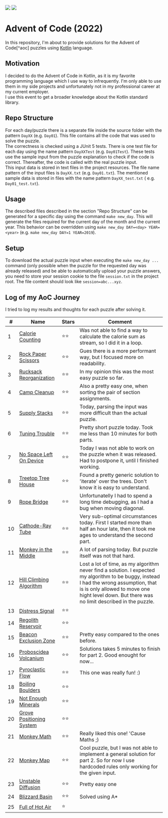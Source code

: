 ![](https://img.shields.io/static/v1?label=%F0%9F%93%85%20Completed%20Days&message=24&color=blue&style=flat-square)
![](https://img.shields.io/static/v1?label=%E2%AD%90%20Gained%20Stars&message=49&color=yellow&style=flat-square)

# Advent of Code (2022)

In this repository, I'm about to provide solutions for the Advent of Code[^aoc] puzzles using [Kotlin][kotlin] language.

## Motivation

I decided to do the Advent of Code in Kotlin, as it is my favorite programming language which I use way to infrequently.
I'm only
able to use them in my side projects and unfortunately not in my professional career at my current employer.  
I use this event to get a broader knowledge about the Kotlin standard library.

## Repo Structure

For each day/puzzle there is a separate file inside the source folder with the pattern `DayXX` (e.g. `Day01`). This file
contains
all the code that was used to solve the puzzle.  
The correctness is checked using a JUnit 5 tests. There is one test file for each day using the name
pattern `DayXXTest` (e.g.
`Day01Test`). These tests use the sample input from the puzzle explanation to check if the code is correct. Thereafter,
the
code is called with the real puzzle input.  
This input data is stored in text files in the project resources. The file name pattern of the input files
is `DayXX.txt`
(e.g. `Day01.txt`). The mentioned sample data is stored in files with the name pattern `DayXX_test.txt` (
e.g. `Day01_test.txt`).

## Usage

The described files described in the section "Repo Structure" can be generated for a specific day using the
command `make new_day`. This will generate the files required for the current day of the month and the current year.
This behavior can be overridden using `make new_day DAY=<day> YEAR=<year>` (e.g. `make new_day DAY=1 YEAR=2019`).

## Setup

To download the actual puzzle input when executing the `make new_day ...` command (only possible when the puzzle for
the requested day was already released) and be able to automatically upload your puzzle answers, you need to store your
session cookie to the file `session.txt` in the project root.
The file content should look like `session=abc...xyz`.

## Log of my AoC Journey

I tried to log my results and thoughts for each puzzle after solving it.

| #   | Name                           | Stars | Comment                                                                                                                                                                                                                                   |
| --- |--------------------------------|-------|-------------------------------------------------------------------------------------------------------------------------------------------------------------------------------------------------------------------------------------------|
| 1   | [Calorie Counting][1]          | ⭐⭐    | Was not able to find a way to calculate the calorie sum as stream, so I did it in a loop.                                                                                                                                                 |
| 2   | [Rock Paper Scissors][2]       | ⭐⭐    | Gues there is a more performant way, but I focused more on readability.                                                                                                                                                                   |
| 3   | [Rucksack Reorganization][3]   | ⭐⭐    | In my opinion this was the most easy puzzle so far.                                                                                                                                                                                       |
| 4   | [Camp Cleanup][4]              | ⭐⭐    | Also a pretty easy one, when sorting the pair of section assignments.                                                                                                                                                                     |
| 5   | [Supply Stacks][5]             | ⭐⭐    | Today, parsing the input was more difficult than the actual puzzle.                                                                                                                                                                       |
| 6   | [Tuning Trouble][6]            | ⭐⭐    | Pretty short puzzle today. Took me less than 10 minutes for both parts.                                                                                                                                                                   |
| 7   | [No Space Left On Device][7]   | ⭐⭐    | Today I was not able to work on the puzzle when it was released. Had to postpone it, until I finished working.                                                                                                                            |
| 8   | [Treetop Tree House][8]        | ⭐⭐    | Found a pretty generic solution to 'iterate' over the trees. Don't know it is easy to understand.                                                                                                                                         |
| 9   | [Rope Bridge][9]               | ⭐⭐    | Unfortunatelly I had to spend a long time debugging, as I had a bug when moving diagonal.                                                                                                                                                 |
| 10  | [Cathode-Ray Tube][10]         | ⭐⭐    | Very sub-optimal circumstances today. First I started more than half an hour late, then it took me ages to understand the second part.                                                                                                    |
| 11  | [Monkey in the Middle][11]     | ⭐⭐    | A lot of parsing today. But puzzle itself was not that hard.                                                                                                                                                                              |
| 12  | [Hill Climbing Algorithm][12]  | ⭐⭐    | Lost a lot of time, as my algorithm never find a solution. I expected my algorithm to be buggy, instead I had the wrong assumption, that is is only allowed to move one hight level down. But there was no limit described in the puzzle. |
| 13  | [Distress Signal][13]          | ⭐⭐    |                                                                                                                                                                                                                                           |
| 14  | [Regolith Reservoir][14]       | ⭐⭐    |                                                                                                                                                                                                                                           |
| 15  | [Beacon Exclusion Zone][15]    | ⭐⭐    | Pretty easy compared to the ones before.                                                                                                                                                                                                  |
| 16  | [Proboscidea Volcanium][16]    | ⭐⭐    | Solutions takes 5 minutes to finish for part 2. Good enought for now...                                                                                                                                                                   |
| 17  | [Pyroclastic Flow][17]         | ⭐⭐    | This one was really fun! :)                                                                                                                                                                                                               |
| 18  | [Boiling Boulders][18]         | ⭐⭐    |                                                                                                                                                                                                                                           |
| 19  | [Not Enough Minerals][19]      | ⭐⭐    |                                                                                                                                                                                                                                           |
| 20  | [Grove Positioning System][20] | ⭐⭐    |                                                                                                                                                                                                                                           |
| 21  | [Monkey Math][21]              | ⭐⭐    | Really liked this one! 'Cause Maths ;)                                                                                                                                                                                                    |
| 22  | [Monkey Map][22]               | ⭐⭐    | Cool puzzle, but I was not able to implement a general solution for part 2. So for now I use hardcoded rules only working for the given input.                                                                                            |
| 23  | [Unstable Diffusion][23]       | ⭐⭐    | Pretty easy one                                                                                                                                                                                                                           |
| 24  | [Blizzard Basin][24]           | ⭐⭐    | Solved using A*                                                                                                                                                                                                                           |
| 25  | [Full of Hot Air][25]          | ⭐     |                                                                                                                                                                                                                                           |

[aoc]: https://adventofcode.com

[kotlin]: https://kotlinlang.org

[1]: https://adventofcode.com/2022/day/1
[2]: https://adventofcode.com/2022/day/2
[3]: https://adventofcode.com/2022/day/3
[4]: https://adventofcode.com/2022/day/4
[5]: https://adventofcode.com/2022/day/5
[6]: https://adventofcode.com/2022/day/6
[7]: https://adventofcode.com/2022/day/7
[8]: https://adventofcode.com/2022/day/8
[9]: https://adventofcode.com/2022/day/9
[10]: https://adventofcode.com/2022/day/10
[11]: https://adventofcode.com/2022/day/11
[12]: https://adventofcode.com/2022/day/12
[13]: https://adventofcode.com/2022/day/13
[14]: https://adventofcode.com/2022/day/14
[15]: https://adventofcode.com/2022/day/15
[16]: https://adventofcode.com/2022/day/16
[17]: https://adventofcode.com/2022/day/17
[18]: https://adventofcode.com/2022/day/18
[19]: https://adventofcode.com/2022/day/19
[20]: https://adventofcode.com/2022/day/20
[21]: https://adventofcode.com/2022/day/21
[22]: https://adventofcode.com/2022/day/22
[23]: https://adventofcode.com/2022/day/23
[24]: https://adventofcode.com/2022/day/24
[25]: https://adventofcode.com/2022/day/25
